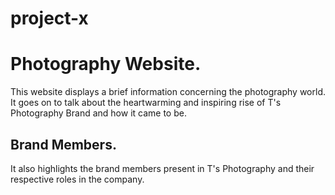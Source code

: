 # project-x
# Photography Website.
This website displays a brief information concerning the photography world. It goes on 
to talk about the heartwarming and inspiring rise of T's Photography Brand and how it
came to be.
## Brand Members.
It also highlights the brand members present in T's Photography and their respective roles
in the company.
